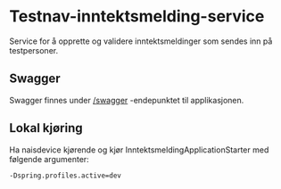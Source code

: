 # Testnav-inntektsmelding-service

Service for å opprette og validere inntektsmeldinger som sendes inn på testpersoner.

## Swagger

Swagger finnes under [/swagger](https://testnav-inntektsmelding-service.intern.dev.nav.no/swagger) -endepunktet til
applikasjonen.

## Lokal kjøring

Ha naisdevice kjørende og kjør InntektsmeldingApplicationStarter med følgende argumenter:
```
-Dspring.profiles.active=dev
```

